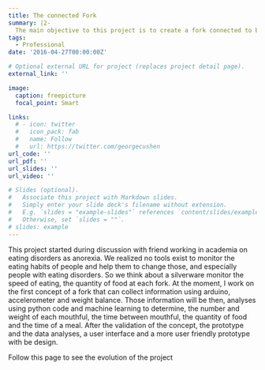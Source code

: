 ```yaml
---
title: The connected Fork
summary: |2-
  The main objective to this project is to create a fork connected to bluetooth to control different parameter during meal to better understand food disorder. The project use mainly arduinos component
tags:
  - Professional
date: '2016-04-27T00:00:00Z'

# Optional external URL for project (replaces project detail page).
external_link: ''

image:
  caption: freepicture
  focal_point: Smart

links:
  # - icon: twitter
  #   icon_pack: fab
  #   name: Follow
  #   url: https://twitter.com/georgecushen
url_code: ''
url_pdf: ''
url_slides: ''
url_video: ''

# Slides (optional).
#   Associate this project with Markdown slides.
#   Simply enter your slide deck's filename without extension.
#   E.g. `slides = "example-slides"` references `content/slides/example-slides.md`.
#   Otherwise, set `slides = ""`.
# slides: example
---
```


This project started during discussion with friend working in academia on eating disorders as anorexia. We realized no tools exist to monitor the eating habits of people and help them to change those, and especially people with eating disorders. 
So we think about a silverware monitor the speed of eating, the quantity of food at each fork.
At the moment, I work on the first concept of a fork that can collect information using arduino, accelerometer and weight balance. 
Those information will be then, analyses using python code and machine learning to determine, the number and weight of each mouthful, the time between mouthful, the quantity of food and the time of a meal. 
After the validation of the concept, the prototype and the data analyses, a user interface and a more user friendly prototype  with be design.

Follow this page to see the evolution of the project